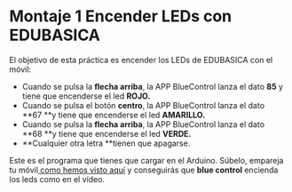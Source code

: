 
# Montaje 1 Encender LEDs con EDUBASICA

El objetivo de esta práctica es encender los LEDs de EDUBASICA con el móvil:

- Cuando se pulsa la **flecha arriba**, la APP BlueControl lanza el dato **85** y tiene que encenderse el led **ROJO.**
- Cuando se pulsa el botón **centro**, la APP BlueControl lanza el dato **67 **y tiene que encenderse el led **AMARILLO.**
- Cuando se pulsa la **flecha arriba**, la APP BlueControl lanza el dato **68 **y tiene que encenderse el led **VERDE.**
- **Cualquier otra letra **tienen que apagarse.

Este es el programa que tienes que cargar en el Arduino. Súbelo, empareja tu móvil[ como hemos visto aquí](vincular_mvil.html) y conseguirás que **blue control** encienda los leds como en el vídeo.

